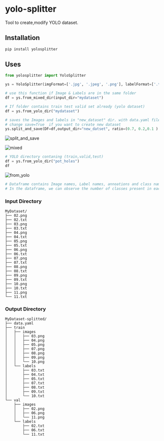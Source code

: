 # yolo-splitter
Tool to create,modify YOLO dataset.

## Installation
```bash
pip install yolosplitter
```

## Uses
```python
from yolosplitter import YoloSplitter

ys = YoloSplitter(imgFormat=['.jpg', '.jpeg', '.png'], labelFormat=['.txt'] )

# use this function if Image & Labels are in the same folder 
df = ys.from_mixed_dir(input_dir="mydataset")

# If folder contains train test valid set already (yolo dataset)
df = ys.from_yolo_dir("mydataset")

# saves the Images and labels in "new_dataset" dir. with data.yaml file.
# change save=True  if you want to create new dataset
ys.split_and_save(DF=df,output_dir="new_datset", ratio=(0.7, 0.2,0.1 ) ,save=False,shuffle=False)

```
![split_and_save](https://github.com/sandeshkharat87/yolo-splitter/assets/47347413/5e5dc779-f28b-4439-bdbe-17ed7761f407)


![mixed](https://github.com/sandeshkharat87/yolo-splitter/assets/47347413/9a0e7601-9912-4665-bfc3-35ab828491a3)


```python
# YOLO directory contaning (train,valid,test) 
df = ys.from_yolo_dir("pot_holes")
df
```

![from_yolo](https://github.com/sandeshkharat87/yolo-splitter/assets/47347413/98096445-d988-4818-bfd6-83bf7a8220ea)




```python
# Dataframe contains Image names, Label names, annoations and class names.
# In the dataframe, we can observe the number of classes present in each image. 
```


### Input Directory
```
MyDataset/
├── 02.png
├── 02.txt
├── 03.png
├── 03.txt
├── 04.png
├── 04.txt
├── 05.png
├── 05.txt
├── 06.png
├── 06.txt
├── 07.png
├── 07.txt
├── 08.png
├── 08.txt
├── 09.png
├── 09.txt
├── 10.png
├── 10.txt
├── 11.png
└── 11.txt
```

### Output Directory
```
MyDataset-splitted/
├── data.yaml
├── train
│   ├── images
│   │   ├── 03.png
│   │   ├── 04.png
│   │   ├── 05.png
│   │   ├── 07.png
│   │   ├── 08.png
│   │   ├── 09.png
│   │   └── 10.png
│   └── labels
│       ├── 03.txt
│       ├── 04.txt
│       ├── 05.txt
│       ├── 07.txt
│       ├── 08.txt
│       ├── 09.txt
│       └── 10.txt
└── val
    ├── images
    │   ├── 02.png
    │   ├── 06.png
    │   └── 11.png
    └── labels
        ├── 02.txt
        ├── 06.txt
        └── 11.txt
```
